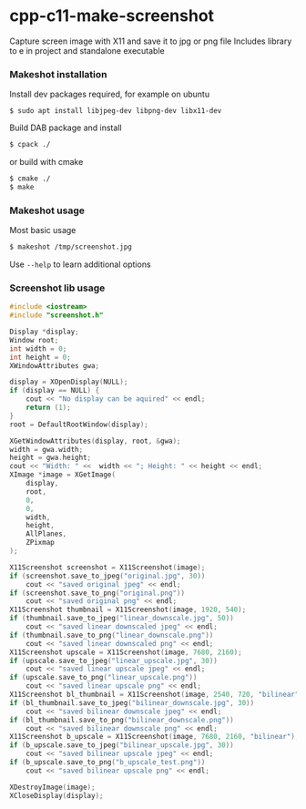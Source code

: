 # cpp-c11-make-screenshot
Capture screen image with X11 and save it to jpg or png file
Includes library to e in project and standalone executable

### Makeshot installation

Install dev packages required, for example on ubuntu

```
$ sudo apt install libjpeg-dev libpng-dev libx11-dev
```

Build DAB package and install

```sh
$ cpack ./
```

or build with cmake

```sh
$ cmake ./
$ make
```

### Makeshot usage

Most basic usage

```sh
$ makeshot /tmp/screenshot.jpg
```

Use ```--help``` to learn additional options

### Screenshot lib usage

```c++
#include <iostream>
#include "screenshot.h"

Display *display;
Window root;
int width = 0;
int height = 0;
XWindowAttributes gwa;

display = XOpenDisplay(NULL);
if (display == NULL) {
    cout << "No display can be aquired" << endl;
    return (1);
}
root = DefaultRootWindow(display);

XGetWindowAttributes(display, root, &gwa);
width = gwa.width;
height = gwa.height;
cout << "Width: " <<  width << "; Height: " << height << endl;
XImage *image = XGetImage(
    display,
    root,
    0,
    0,
    width,
    height,
    AllPlanes,
    ZPixmap
);

X11Screenshot screenshot = X11Screenshot(image);
if (screenshot.save_to_jpeg("original.jpg", 30))
    cout << "saved original jpeg" << endl;
if (screenshot.save_to_png("original.png"))
    cout << "saved original png" << endl;
X11Screenshot thumbnail = X11Screenshot(image, 1920, 540);
if (thumbnail.save_to_jpeg("linear_downscale.jpg", 50))
    cout << "saved linear downscaled jpeg" << endl;
if (thumbnail.save_to_png("linear_downscale.png"))
    cout << "saved linear downscaled png" << endl;
X11Screenshot upscale = X11Screenshot(image, 7680, 2160);
if (upscale.save_to_jpeg("linear_upscale.jpg", 30))
    cout << "saved linear upscale jpeg" << endl;
if (upscale.save_to_png("linear_upscale.png"))
    cout << "saved linear upscale png" << endl;
X11Screenshot bl_thumbnail = X11Screenshot(image, 2540, 720, "bilinear");
if (bl_thumbnail.save_to_jpeg("bilinear_downscale.jpg", 30))
    cout << "saved bilinear downscale jpeg" << endl;
if (bl_thumbnail.save_to_png("bilinear_downscale.png"))
    cout << "saved bilinear downscale png" << endl;
X11Screenshot b_upscale = X11Screenshot(image, 7680, 2160, "bilinear");
if (b_upscale.save_to_jpeg("bilinear_upscale.jpg", 30))
    cout << "saved bilinear upscale jpeg" << endl;
if (b_upscale.save_to_png("b_upscale_test.png"))
    cout << "saved bilinear upscale png" << endl;

XDestroyImage(image);
XCloseDisplay(display);
```
